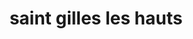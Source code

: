 ---
title: saint gilles les hauts
url: /saint-gilles-les-hauts/
latitude: -21.049
longitude: 55.268
---